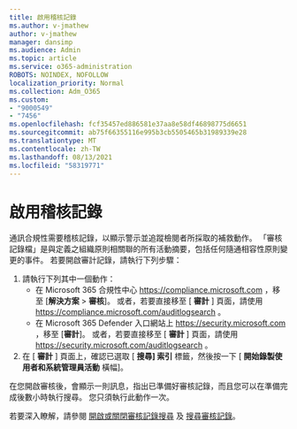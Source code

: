 ```yaml
---
title: 啟用稽核記錄
ms.author: v-jmathew
author: v-jmathew
manager: dansimp
ms.audience: Admin
ms.topic: article
ms.service: o365-administration
ROBOTS: NOINDEX, NOFOLLOW
localization_priority: Normal
ms.collection: Adm_O365
ms.custom:
- "9000549"
- "7456"
ms.openlocfilehash: fcf35457ed886581e37aa8e58df46898775d6651
ms.sourcegitcommit: ab75f66355116e995b3cb5505465b31989339e28
ms.translationtype: MT
ms.contentlocale: zh-TW
ms.lasthandoff: 08/13/2021
ms.locfileid: "58319771"
---
```

# <a name="enable-the-audit-log"></a>啟用稽核記錄

通訊合規性需要稽核記錄，以顯示警示並追蹤檢閱者所採取的補救動作。 「審核記錄檔」是與定義之組織原則相關聯的所有活動摘要，包括任何隨通相容性原則變更的事件。 若要開啟審計記錄，請執行下列步驟：

1. 請執行下列其中一個動作：
   - 在 Microsoft 365 合規性中心 <https://compliance.microsoft.com> ，移至 [**解決方案** \> **審核**]。 或者，若要直接移至 [ **審計** ] 頁面，請使用 <https://compliance.microsoft.com/auditlogsearch> 。
   - 在 Microsoft 365 Defender 入口網站上 <https://security.microsoft.com> ，移至 [**審計**]。 或者，若要直接移至 [ **審計** ] 頁面，請使用 <https://security.microsoft.com/auditlogsearch> 。
2. 在 [ **審計** ] 頁面上，確認已選取 [ **搜尋] 索引** 標籤，然後按一下 [ **開始錄製使用者和系統管理員活動** 橫幅]。

在您開啟審核後，會顯示一則訊息，指出已準備好審核記錄，而且您可以在準備完成後數小時執行搜尋。 您只須執行此動作一次。

若要深入瞭解，請參閱 [開啟或關閉審核記錄搜尋](https://docs.microsoft.com/microsoft-365/compliance/turn-audit-log-search-on-or-off) 及 [搜尋審核記錄](https://docs.microsoft.com/microsoft-365/compliance/search-the-audit-log-in-security-and-compliance)。
